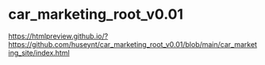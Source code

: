 # car_marketing_root_v0.01
https://htmlpreview.github.io/?https://github.com/huseynt/car_marketing_root_v0.01/blob/main/car_marketing_site/index.html
